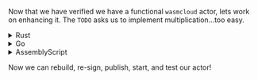 Now that we have verified we have a functional `wasmcloud` actor, lets work on enhancing it. The `TODO` asks us to implement multiplication...too easy.

<details>
  <summary>Rust</summary>


Open the file:

`rust/src/lib.rs`{{open}}    

Add the new functionality:

  <pre class="file" data-filename="rust/src/lib.rs" data-target="insert" data-marker="// TODO: add multiplication">
```
  "/mult" => {
    let mult = nums[0].parse::<i32>().unwrap() * nums[1].parse::<i32>().unwrap();
    ret = format!("multiply: {} * {} = {}", nums[0], nums[1], mult);
    break;
  }
```
  </pre>

> Note: You can click the above section and it will insert itself into the code block.

</details>
<details>
  <summary>Go</summary>

Open the file:

`go/main.go`{{open}}

Add the new functionality:

  <pre class="file" data-filename="go/main.go" data-target="insert" data-marker="// TODO: add multiplication">
```
  case "/mult":
    ret = "multiply: " + nums[0] + " * " + nums[1] + " = " + strconv.Itoa(num0*num1)
```
  </pre>

> Note: You can click the above section and it will insert itself into the code block.

</details>
<details>
  <summary>AssemblyScript</summary>

Open the file:

`assemblyscript/assembly/index.ts`{{open}}

Add the new functionality:

  <pre class="file" data-filename="assemblyscript/assembly/index.ts" data-target="insert" data-marker="//TODO: add multiplication">
```
} else if (request.path == "/mult") {
    result = "multiply: " + numOne.toString() + " * " + numTwo.toString() + " = " + (numOne * numTwo).toString()
```
  </pre>

> Note: You can click the above section and it will insert itself into the code block.

</details>

Now we can rebuild, re-sign, publish, start, and test our actor!
